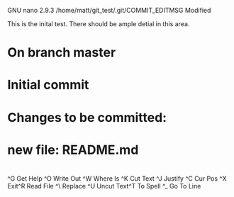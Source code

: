   GNU nano 2.9.3       /home/matt/git_test/.git/COMMIT_EDITMSG        Modified  


This is the inital test.  There should be ample detial in this area.  

#
# On branch master
#
# Initial commit
#
# Changes to be committed:
#       new file:   README.md
#









^G Get Help  ^O Write Out ^W Where Is  ^K Cut Text  ^J Justify   ^C Cur Pos
^X Exit      ^R Read File ^\ Replace   ^U Uncut Text^T To Spell  ^_ Go To Line
